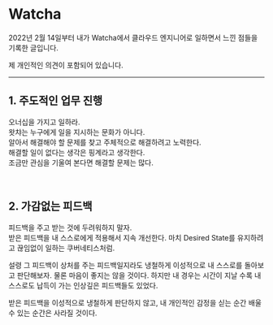 
# Watcha

2022년 2월 14일부터 내가 Watcha에서 클라우드 엔지니어로 일하면서 느낀 점들을 기록한 글입니다.

제 개인적인 의견이 포함되어 있습니다.

---

## 1. 주도적인 업무 진행

오너십을 가지고 일하라.  
왓챠는 누구에게 일을 지시하는 문화가 아니다.  
알아서 해결해야 할 문제를 찾고 주체적으로 해결하려고 노력한다.  
해결할 일이 없다는 생각은 핑계라고 생각한다.  
조금만 관심을 기울여 본다면 해결할 문제는 많다.

&nbsp;

## 2. 가감없는 피드백

피드백을 주고 받는 것에 두려워하지 말자.  
받은 피드백을 내 스스로에게 적용해서 지속 개선한다. 마치 Desired State를 유지하려고 끊임없이 일하는 쿠버네티스처럼.

설령 그 피드백이 상처를 주는 피드백일지라도 냉철하게 이성적으로 내 스스로를 돌아보고 판단해보자. 물론 마음이 좋지는 않을 것이다. 하지만 내 경우는 시간이 지날 수록 내 스스로도 납득이 가는 인상깊은 피드백들도 있었다.

받은 피드백을 이성적으로 냉철하게 판단하지 않고, 내 개인적인 감정을 싣는 순간 배울 수 있는 순간은 사라질 것이다.

&nbsp;

